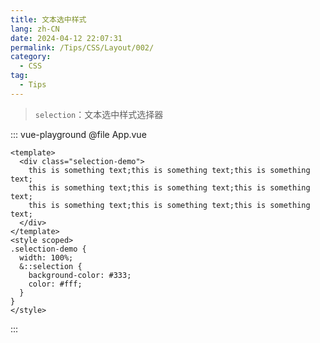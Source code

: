 ```yaml
---
title: 文本选中样式
lang: zh-CN
date: 2024-04-12 22:07:31
permalink: /Tips/CSS/Layout/002/
category:
  - CSS
tag:
  - Tips
---
```


> `selection`：文本选中样式选择器

::: vue-playground
@file App.vue
```vue
<template>
  <div class="selection-demo">
    this is something text;this is something text;this is something text;
    this is something text;this is something text;this is something text;
    this is something text;this is something text;this is something text;
  </div>
</template>
<style scoped>
.selection-demo {
  width: 100%;
  &::selection {
    background-color: #333;
    color: #fff;
  }
}
</style>
```
:::
